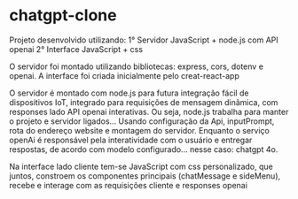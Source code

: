 # chatgpt-clone

Projeto desenvolvido utilizando:
1° Servidor JavaScript + node.js com API openai
2° Interface JavaScript + css 

O servidor foi montado utilizando bibliotecas: express, cors, dotenv e openai.
A interface foi criada inicialmente pelo creat-react-app

O servidor é montado com node.js para futura integração fácil de dispositivos IoT, integrado para requisições de mensagem dinâmica, com responses lado API openai interativas. Ou seja, node.js trabalha para manter o projeto e servidor ligados... Usando configuração da Api, inputPrompt, rota do endereço website e montagem do servidor. Enquanto o serviço openAi é responsável pela interatividade com o usuário e entregar respostas, de acordo com modelo configurado... nesse caso: chatgpt 4o.

Na interface lado cliente tem-se JavaScript com css personalizado, que juntos, constroem os componentes principais (chatMessage e sideMenu), recebe e interage com as requisições cliente e responses openai
